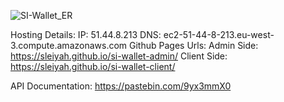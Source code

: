 ![SI-Wallet_ER](https://github.com/user-attachments/assets/4c91d968-55b7-4032-8088-c1647f37f08c)

Hosting Details: 
                IP: 51.44.8.213
                DNS: ec2-51-44-8-213.eu-west-3.compute.amazonaws.com
                Github Pages Urls: 
                Admin Side: https://sleiyah.github.io/si-wallet-admin/
                Client Side: https://sleiyah.github.io/si-wallet-client/

API Documentation:
https://pastebin.com/9yx3mmX0